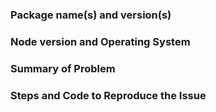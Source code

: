 ### Package name(s) and version(s)

### Node version and Operating System

### Summary of Problem

### Steps and Code to Reproduce the Issue
